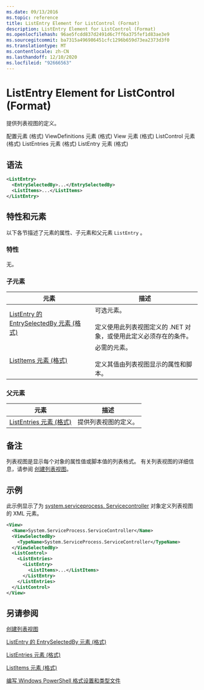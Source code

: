 ```yaml
---
ms.date: 09/13/2016
ms.topic: reference
title: ListEntry Element for ListControl (Format)
description: ListEntry Element for ListControl (Format)
ms.openlocfilehash: 96ae5fcdd837d2491d6c7ff6a375fef1d83ae3e9
ms.sourcegitcommit: ba7315a496986451cfc1296b659d73ea2373d3f0
ms.translationtype: MT
ms.contentlocale: zh-CN
ms.lasthandoff: 12/10/2020
ms.locfileid: "92666563"
---
```

# <a name="listentry-element-for-listcontrol-format"></a>ListEntry Element for ListControl (Format)

提供列表视图的定义。

配置元素 (格式) ViewDefinitions 元素 (格式) View 元素 (格式) ListControl 元素 (格式) ListEntries 元素 (格式) ListEntry 元素 (格式) 

## <a name="syntax"></a>语法

```xml
<ListEntry>
  <EntrySelectedBy>...</EntrySelectedBy>
  <ListItems>...</ListItems>
</ListEntry>
```

## <a name="attributes-and-elements"></a>特性和元素

以下各节描述了元素的属性、子元素和父元素 `ListEntry` 。

### <a name="attributes"></a>特性

无。

### <a name="child-elements"></a>子元素

|元素|描述|
|-------------|-----------------|
|[ListEntry 的 EntrySelectedBy 元素 (格式) ](./entryselectedby-element-for-listentry-for-listcontrol-format.md)|可选元素。<br /><br /> 定义使用此列表视图定义的 .NET 对象，或使用此定义必须存在的条件。|
|[ListItems 元素 (格式) ](./listitems-element-for-listentry-for-listcontrol-format.md)|必需的元素。<br /><br /> 定义其值由列表视图显示的属性和脚本。|

### <a name="parent-elements"></a>父元素

|元素|描述|
|-------------|-----------------|
|[ListEntries 元素 (格式) ](./listentries-element-for-listcontrol-format.md)|提供列表视图的定义。|

## <a name="remarks"></a>备注

列表视图是显示每个对象的属性值或脚本值的列表格式。 有关列表视图的详细信息，请参阅 [创建列表视图](./creating-a-list-view.md)。

## <a name="example"></a>示例

此示例显示了为 [system.serviceprocess. Servicecontroller](/dotnet/api/System.ServiceProcess.ServiceController) 对象定义列表视图的 XML 元素。

```xml
<View>
  <Name>System.ServiceProcess.ServiceController</Name>
  <ViewSelectedBy>
    <TypeName>System.ServiceProcess.ServiceController</TypeName>
  </ViewSelectedBy>
  <ListControl>
    <ListEntries>
      <ListEntry>
        <ListItems>...</ListItems>
      </ListEntry>
    </ListEntries>
  </ListControl>
</View>
```

## <a name="see-also"></a>另请参阅

[创建列表视图](./creating-a-list-view.md)

[ListEntry 的 EntrySelectedBy 元素 (格式) ](./entryselectedby-element-for-listentry-for-listcontrol-format.md)

[ListEntries 元素 (格式) ](./listentries-element-for-listcontrol-format.md)

[ListItems 元素 (格式) ](./listitems-element-for-listentry-for-listcontrol-format.md)

[编写 Windows PowerShell 格式设置和类型文件](./writing-a-powershell-formatting-file.md)
